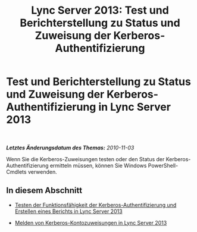 ﻿---
title: 'Lync Server 2013: Test und Berichterstellung zu Status und Zuweisung der Kerberos-Authentifizierung'
TOCTitle: Test und Berichterstellung zu Status und Zuweisung der Kerberos-Authentifizierung
ms:assetid: 86fc3407-1604-4230-ad04-99aaadcf4e07
ms:mtpsurl: https://technet.microsoft.com/de-de/library/Gg398683(v=OCS.15)
ms:contentKeyID: 49294642
ms.date: 05/19/2016
mtps_version: v=OCS.15
ms.translationtype: HT
---

# Test und Berichterstellung zu Status und Zuweisung der Kerberos-Authentifizierung in Lync Server 2013

 

_**Letztes Änderungsdatum des Themas:** 2010-11-03_

Wenn Sie die Kerberos-Zuweisungen testen oder den Status der Kerberos-Authentifizierung ermitteln müssen, können Sie Windows PowerShell-Cmdlets verwenden.

## In diesem Abschnitt

  - [Testen der Funktionsfähigkeit der Kerberos-Authentifizierung und Erstellen eines Berichts in Lync Server 2013](lync-server-2013-test-and-report-functional-readiness-for-kerberos-authentication.md)

  - [Melden von Kerberos-Kontozuweisungen in Lync Server 2013](lync-server-2013-report-kerberos-account-assignments.md)

